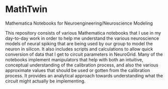 MathTwin
========

Mathematica Notebooks for Neuroengineering/Neuroscience Modeling

This repository consists of various Mathematica notebooks that I use in my day-to-day work in order to help me understand the various neuroscience models of neural spiking that are being used by our group to model the neuron in silicon.  It also includes scripts and calculations to allow quick conversion of data that I get to circuit parameters in NeuroGrid.  Many of the notebooks implement manipulators that help with both an intuitive, conceptual understanding of the calibration process, and also the various approximate values that should be used or gotten from the calibration process.  It provides an analytical approach towards understanding what the circuit might actually be implementing.
